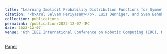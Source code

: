 ```yaml
---
title: "Learning Implicit Probability Distribution Functions for Symmetric Orientation Estimation from RGB Images Without Pose Labels"
citation: "<b>Arul Selvam Periyasamy</b>, Luis Denniger, and Sven Behnke"
collection: publications
permalink: /publication/2022-12-07-IRC
date: 2022-12-07
venue: '6th IEEE International Conference on Robotic Computing (IRC), Naples, Italy, December 2022.'
---
```

[Paper](https://arxiv.org/abs/2211.11394)&nbsp;&nbsp;&nbsp;&nbsp;&nbsp;&nbsp;

